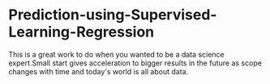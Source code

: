 # Prediction-using-Supervised-Learning-Regression

This is a great work to do when you wanted to be a data science expert.Small start gives acceleration to bigger results in the future as scope changes with time and today's world is all about data.

